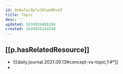 ```yaml
---
id: Oo8aTwi9pleJGCwe0hvG7
title: Topic
desc: ''
updated: 1634926406184
created: 1634926244540
---
```



## [[p.hasRelatedResource]]

- ![[daily.journal.2021.09.13#concept-vs-topic,1:#*]]
- 
